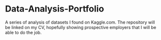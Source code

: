 # Data-Analysis-Portfolio

A series of analysis of datasets I found on Kaggle.com. The repository will be linked on my CV, hopefully showing prospective employers that I will be able to do the job. 
